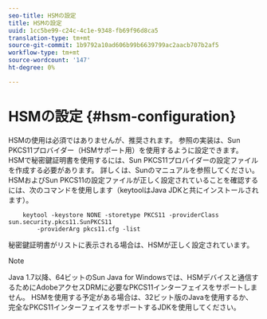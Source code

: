 ```yaml
---
seo-title: HSMの設定
title: HSMの設定
uuid: 1cc5be99-c24c-4c1e-9348-fb69f96d8ca5
translation-type: tm+mt
source-git-commit: 1b9792a10ad606b99b6639799ac2aacb707b2af5
workflow-type: tm+mt
source-wordcount: '147'
ht-degree: 0%

---
```



# HSMの設定 {#hsm-configuration}

HSMの使用は必須ではありませんが、推奨されます。 参照の実装は、Sun PKCS11プロバイダー（HSMサポート用）を使用するように設定できます。 HSMで秘密鍵証明書を使用するには、Sun PKCS11プロバイダーの設定ファイルを作成する必要があります。 詳しくは、Sunのマニュアルを参照してください。 HSMおよびSun PKCS11の設定ファイルが正しく設定されていることを確認するには、次のコマンドを使用します（keytoolはJava JDKと共にインストールされます）。

```
    keytool -keystore NONE -storetype PKCS11 -providerClass sun.security.pkcs11.SunPKCS11 
        -providerArg pkcs11.cfg -list
```

秘密鍵証明書がリストに表示される場合は、HSMが正しく設定されています。

>[!NOTE]
>
>Java 1.7以降、64ビットのSun Java for Windowsでは、HSMデバイスと通信するためにAdobeアクセスDRMに必要なPKCS11インターフェイスをサポートしません。 HSMを使用する予定がある場合は、32ビット版のJavaを使用するか、完全なPKCS11インターフェイスをサポートするJDKを使用してください。

